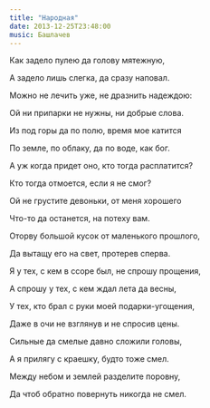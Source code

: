 ```yaml
---
title: "Народная"
date: 2013-12-25T23:48:00
music: Башлачев
---
```


Как задело пулею да голову мятежную,

А задело лишь слегка, да сразу наповал.

Можно не лечить уже, не дразнить надеждою:

Ой ни припарки не нужны, ни добрые слова.



Из под горы да по полю, время мое катится

По земле, по облаку, да по воде, как бог.

А уж когда придет оно, кто тогда расплатится?

Кто тогда отмоется, если я не смог?



Ой не грустите девоньки, от меня хорошего

Что-то да останется, на потеху вам.

Оторву большой кусок от маленького прошлого,

Да вытащу его на свет, протерев сперва.



Я у тех, с кем в ссоре был, не спрошу прощения,

А спрошу у тех, с кем ждал лета да весны,

У тех, кто брал с руки моей подарки-угощения,

Даже в очи не взглянув и не спросив цены.



Сильные да смелые давно сложили головы,

А я прилягу с краешку, будто тоже смел.

Между небом и землей разделите поровну,

Да чтоб обратно повернуть никогда не смел.
